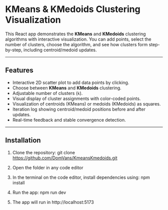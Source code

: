 # KMeans & KMedoids Clustering Visualization

This React app demonstrates the **KMeans** and **KMedoids** clustering algorithms with interactive visualization. You can add points, select the number of clusters, choose the algorithm, and see how clusters form step-by-step, including centroid/medoid updates.

---

## Features

- Interactive 2D scatter plot to add data points by clicking.
- Choose between **KMeans** and **KMedoids** clustering.
- Adjustable number of clusters (`k`).
- Visual display of cluster assignments with color-coded points.
- Visualization of centroids (KMeans) or medoids (KMedoids) as squares.
- Iteration log showing centroid/medoid positions before and after updates.
- Real-time feedback and stable convergence detection.

---

## Installation

1. Clone the repository:
   git clone https://github.com/DomVans/KmeansKmedoids.git

2. Open the folder in any code editor

3. In the terminal on the code editor, install dependencies using:
   npm install
   
4. Run the app:
   npm run dev

5. The app will run in http://localhost:5173
